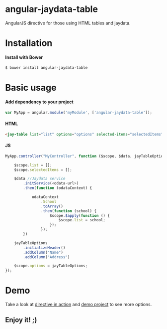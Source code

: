 # angular-jaydata-table
AngularJS directive for those using HTML tables and jaydata.

# Installation

#### Install with Bower

```sh
$ bower install angular-jaydata-table
```

# Basic usage

#### Add dependency to your project
```js
var MyApp = angular.module('myModule', ['angular-jaydata-table']);
```

#### HTML
```html
<jay-table list="list" options="options" selected-items="selectedItems"></jay-table>
```

#### JS
```js
MyApp.controller("MyController", function ($scope, $data, jayTableOptions) {

    $scope.list = [];
    $scope.selectedItems = [];

    $data //Jaydata service
        .initService(<odata-url>)
        .then(function (odataContext) {

            odataContext
                .School
                .toArray()
                .then(function (school) {
                    $scope.$apply(function () {
                        $scope.list = school;
                    });
                });
        })

    jayTableOptions
        .initializeHeader()
        .addColumn("Name")
        .addColumn("Address")

    $scope.options = jayTableOptions;
});
```

# Demo

Take a look at [directive in action](http://gabrielsimplicio.github.io/angular-jaydata-table/) and [demo project](https://github.com/gabrielsimplicio/angular-jaydata-table/tree/master/demo) to see more options.

## Enjoy it! ;)